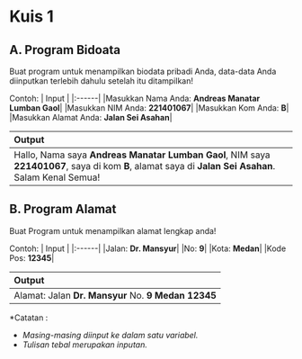 # Kuis 1

## A. Program Bidoata
Buat program untuk menampilkan biodata pribadi Anda, data-data Anda diinputkan terlebih dahulu setelah itu ditampilkan!

Contoh:
| Input |
|:------|
|Masukkan Nama Anda: **Andreas Manatar Lumban Gaol**|
|Masukkan NIM Anda: **221401067**|
|Masukkan Kom Anda: **B**|
|Masukkan Alamat Anda: **Jalan Sei Asahan**|

| Output |
|:------|
|Hallo, Nama saya **Andreas Manatar Lumban Gaol**, NIM saya **221401067**, saya di kom **B**, alamat saya di **Jalan Sei Asahan**. Salam Kenal Semua!|

## B. Program Alamat
Buat Program untuk menampilkan alamat lengkap anda!

Contoh:
| Input |
|:------|
|Jalan: **Dr. Mansyur**|
|No: **9**|
|Kota: **Medan**|
|Kode Pos: **12345**|

| Output |
|:------|
|Alamat: Jalan **Dr. Mansyur** No. **9** **Medan** **12345**|

*Catatan :
- _Masing-masing diinput ke dalam satu variabel._
- _Tulisan tebal merupakan inputan._
